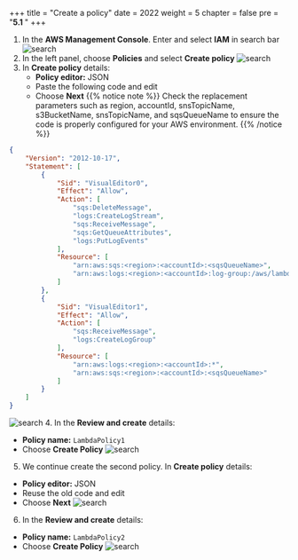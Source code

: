 +++
title = "Create a policy"
date = 2022
weight = 5
chapter = false
pre = "<b>5.1 </b>"
+++
1. In the **AWS Management Console**. Enter and select **IAM** in search bar
![search](/images/5-lambda/5.1-createpolicy/policy-1.png)
2. In the left panel, choose **Policies** and select **Create policy**
![search](/images/5-lambda/5.1-createpolicy/policy-2.png)
3. In **Create policy** details:
    - **Policy editor:** JSON
    - Paste the following code and edit 
    - Choose **Next**
{{% notice note %}}
Check the replacement parameters such as region, accountId, snsTopicName, s3BucketName, snsTopicName, and sqsQueueName to ensure the code is properly configured for your AWS environment.
{{% /notice %}}
```json
{
    "Version": "2012-10-17",
    "Statement": [
        {
            "Sid": "VisualEditor0",
            "Effect": "Allow",
            "Action": [
                "sqs:DeleteMessage",
                "logs:CreateLogStream",
                "sqs:ReceiveMessage",
                "sqs:GetQueueAttributes",
                "logs:PutLogEvents"
            ],
            "Resource": [
                "arn:aws:sqs:<region>:<accountId>:<sqsQueueName>",
                "arn:aws:logs:<region>:<accountId>:log-group:/aws/lambda/<lambdaName>:*"
            ]
        },
        {
            "Sid": "VisualEditor1",
            "Effect": "Allow",
            "Action": [
                "sqs:ReceiveMessage",
                "logs:CreateLogGroup"
            ],
            "Resource": [
                "arn:aws:logs:<region>:<accountId>:*",
                "arn:aws:sqs:<region>:<accountId>:<sqsQueueName>"
            ]
        }
    ]
}
```
![search](/images/5-lambda/5.1-createpolicy/policy-4.png)
4. In the **Review and create** details:
- **Policy name:** `LambdaPolicy1                    `
- Choose **Create Policy**
![search](/images/5-lambda/5.1-createpolicy/policy-5.png)
5. We continue create the second policy. In **Create policy** details:
- **Policy editor:** JSON
- Reuse the old code and edit
- Choose **Next**
![search](/images/5-lambda/5.1-createpolicy/policy-6.png)
6. In the **Review and create** details:
- **Policy name:** `LambdaPolicy2                    `
- Choose **Create Policy**
![search](/images/5-lambda/5.1-createpolicy/policy-7.png)
